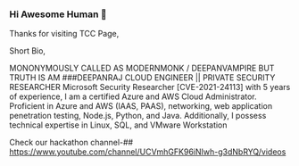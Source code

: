 ### Hi Awesome Human 👋

Thanks for visiting TCC Page,

Short Bio,


MONONYMOUSLY CALLED AS MODERNMONK / DEEPANVAMPIRE BUT TRUTH IS AM ###DEEPANRAJ
CLOUD ENGINEER || PRIVATE SECURITY RESEARCHER
Microsoft Security Researcher [CVE-2021-24113] with 5 years of experience, I am a certified Azure and AWS Cloud Administrator. Proficient in Azure and AWS (IAAS, PAAS), networking, web application penetration testing, Node.js, Python, and Java. Additionally, I possess technical expertise in Linux, SQL, and VMware Workstation

Check our hackathon channel-## https://www.youtube.com/channel/UCVmhGFK96iNIwh-g3dNbRYQ/videos



<!--
**TWILIGHTCLOUDCODERZ/TWILIGHTCLOUDCODERZ** is a ✨ _special_ ✨ repository because its `README.md` (this file) appears on your GitHub profile.

Here are some ideas to get you started:

- 🔭 I’m currently working on ...
- 🌱 I’m currently learning ...
- 👯 I’m looking to collaborate on ...
- 🤔 I’m looking for help with ...
- 💬 Ask me about ...
- 📫 How to reach me: ...
- 😄 Pronouns: ...
- ⚡ Fun fact: ...
-->
